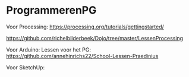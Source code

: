 # ProgrammerenPG

Voor Processing:
https://processing.org/tutorials/gettingstarted/

https://github.com/richelbilderbeek/Dojo/tree/master/LessenProcessing

Voor Arduino:
Lessen voor het PG: https://github.com/annehinrichs22/School-Lessen-Praedinius


Voor SketchUp:
